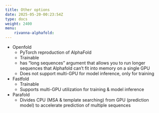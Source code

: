```yaml
---
title: Other options
date: 2025-05-20-00:23:54Z
type: docs 
weight: 2400
menu: 
    rivanna-alphafold:
---
```




* Openfold
  * PyTorch reproduction of AlphaFold
  * Trainable
  * has “long sequences” argument that allows you to run longer sequences that Alphafold can’t fit into memory on a single GPU
  * Does not support multi-GPU for model inference, only for training
* Fastfold
  * Trainable
  * Supports multi-GPU utilization for training & model inference
* Parafold
  * Divides CPU (MSA & template searching) from GPU (prediction model) to accelerate prediction of multiple sequences




